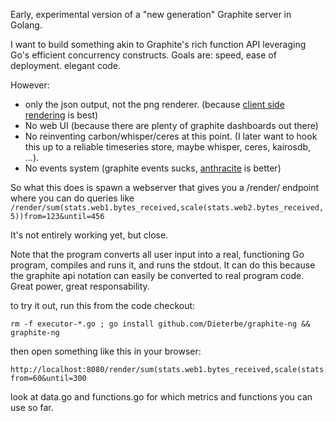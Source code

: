 Early, experimental version of a "new generation" Graphite server in Golang.

I want to build something akin to Graphite's rich function API leveraging Go's efficient concurrency constructs.
Goals are: speed, ease of deployment. elegant code.

However:
 * only the json output, not the png renderer. (because [client side rendering](https://github.com/vimeo/timeserieswidget/) is best)
 * No web UI (because there are plenty of graphite dashboards out there)
 * No reinventing carbon/whisper/ceres at this point. (I later want to hook this up to a reliable timeseries store, maybe whisper, ceres, kairosdb, ...).
 * No events system (graphite events sucks, [anthracite](https://github.com/Dieterbe/anthracite/) is better)

So what this does is spawn a webserver that gives you a /render/ endpoint where you can do queries like
`/render/sum(stats.web1.bytes_received,scale(stats.web2.bytes_received,5))from=123&until=456`

It's not entirely working yet, but close.

Note that the program converts all user input into a real, functioning Go program, compiles and runs it, and runs the stdout.
It can do this because the graphite api notation can easily be converted to real program code.  Great power, great responsability.

to try it out, run this from the code checkout:
```
rm -f executor-*.go ; go install github.com/Dieterbe/graphite-ng && graphite-ng
```
then open something like this in your browser:
```
http://localhost:8080/render/sum(stats.web1.bytes_received,scale(stats.web2.bytes_received,5))?from=60&until=300
```
look at data.go and functions.go for which metrics and functions you can use so far.
